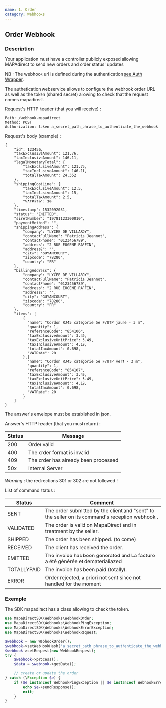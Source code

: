 ```yaml
---
name: 1. Order
category: Webhooks
---
```



## Order Webhook ##


### Description ###

Your application must have a controller publicly exposed allowing MAPAdirect
to send new orders and order status' updates.


NB : The webhook url is defined during the authentication [see Auth Wrapper](#auth).

The authetication webservice allows to configure the webhook order URL as well
as the token (shared secret) allowing to check that the request comes
mapadirect.

Request's HTTP header (that you will receive) :


```
Path: /webhook-mapadirect
Method: POST
Authorization: token a_secret_path_phrase_to_authenticate_the_webhook
```

Request's body (example) :

```application/json
{
    "id": 123456,
    "taxExclusiveAmount": 121.76,
    "taxInclusiveAmount": 146.11,
    "legalMonetaryTotal": {
        "taxExclusiveAmount": 121.76,
        "taxInclusiveAmount": 146.11,
        "totalTaxAmount": 24.352
    },
    "shippingCostLine": {
        "taxExclusiveAmount": 12.5,
        "taxInclusiveAmount": 15,
        "totalTaxAmount": 2.5,
        "VATRate": 20
    },
    "timestamp": 1532092031,
    "status": "EMITTED",
    "siretNumber": "19781123300010",
    "paymentMethod": "",
    "shippingAddress": {
        "company": "LYCEE DE VILLAROY",
        "contactFullName": "Patricia Jeannot",
        "contactPhone": "0123456789",
        "address": "2 RUE EUGENE RAFFIN",
        "address2": "",
        "city": "GUYANCOURT",
        "zipcode": "78280",
        "country": "FR"
    },
    "billingAddress": {
        "company": "LYCEE DE VILLAROY",
        "contactFullName": "Patricia Jeannot",
        "contactPhone": "0123456789",
        "address": "2 RUE EUGENE RAFFIN",
        "address2": "",
        "city": "GUYANCOURT",
        "zipcode": "78280",
        "country": "FR"
    },
    "items": [
        {
          "name": "Cordon RJ45 catégorie 5e F/UTP jaune - 3 m",
          "quantity": 1,
          "referenceCode": "854106",
          "taxExclusiveAmount": 3.49,
          "taxExclusiveUnitPrice": 3.49,
          "taxInclusiveAmount": 4.19,
          "totalTaxAmount": 0.698,
          "VATRate": 20
        },{
          "name": "Cordon RJ45 catégorie 5e F/UTP vert - 3 m",
          "quantity": 1,
          "referenceCode": "854107",
          "taxExclusiveAmount": 3.49,
          "taxExclusiveUnitPrice": 3.49,
          "taxInclusiveAmount": 4.19,
          "totalTaxAmount": 0.698,
          "VATRate": 20
        }
    ]
}
```


The answer's envelope must be established in json.

Answer's HTTP header (that you must return) :

| Status | Message |
| ------ | ------ |
| 200 | Order valid |
| 400 | The order format is invalid |
| 409 | The order has already been processed |
| 50x | Internal Server |

*Warning* : the redirections 301 or 302 are not followed !

List of command status :

| Status | Comment |
| ------ | ------ |
| SENT | The order submitted by the client and "sent" to the seller on its command's reception webhook . |
| VALIDATED | The order is valid on MapaDirect and in treatment by the seller. |
| SHIPPED | The order has been shipped. (to come) |
| RECEIVED |The client has received the order. |
| EMITTED | The invoice has been generated and La facture a été générée et dematerialiazed |
| TOTALLYPAID | The invoice has been paid (totally). |
| ERROR |  Order rejected, a priori not sent since not handled for the moment |



### Exemple ###

The SDK mapadirect has a class allowing to check the token.

```php
use MapaDirectSDK\Webhooks\WebhookOrder;
use MapaDirectSDK\Webhooks\WebhookPingException;
use MapaDirectSDK\Webhooks\WebhookErrorException;
use MapaDirectSDK\Webhooks\WebhookRequest;

$webhook = new WebhookOrder();
$webhook->setWebHookHash('a_secret_path_phrase_to_authenticate_the_webhook');
$webhook->setRequest(new WebhookRequest);
try {
    $webhook->process();
    $data = $webhook->getData();

    // create or update the order
} catch (\Exception $e) {
    if ($e instanceof WebhookPingException || $e instanceof WebhookErrorException) {
        echo $e->sendResponse();
        exit;
    }
}
```
